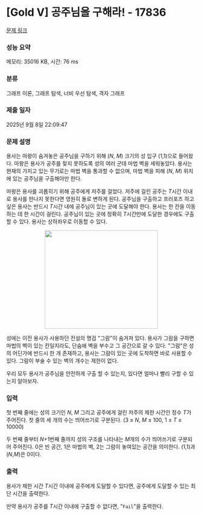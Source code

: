 # [Gold V] 공주님을 구해라! - 17836 

[문제 링크](https://www.acmicpc.net/problem/17836) 

### 성능 요약

메모리: 35016 KB, 시간: 76 ms

### 분류

그래프 이론, 그래프 탐색, 너비 우선 탐색, 격자 그래프

### 제출 일자

2025년 9월 8일 22:09:47

### 문제 설명

<p>용사는 마왕이 숨겨놓은 공주님을 구하기 위해 (<em>N</em>, <em>M</em>) 크기의 성 입구 (1,1)으로 들어왔다. 마왕은 용사가 공주를 찾지 못하도록 성의 여러 군데 마법 벽을 세워놓았다. 용사는 현재의 가지고 있는 무기로는 마법 벽을 통과할 수 없으며, 마법 벽을 피해 (<em>N</em>, <em>M</em>) 위치에 있는 공주님을 구출해야만 한다.</p>

<p>마왕은 용사를 괴롭히기 위해 공주에게 저주를 걸었다. 저주에 걸린 공주는 <em>T</em>시간 이내로 용사를 만나지 못한다면 영원히 돌로 변하게 된다. 공주님을 구출하고 프러포즈 하고 싶은 용사는 반드시 <em>T</em>시간 내에 공주님이 있는 곳에 도달해야 한다. 용사는 한 칸을 이동하는 데 한 시간이 걸린다. 공주님이 있는 곳에 정확히 <em>T</em>시간만에 도달한 경우에도 구출할 수 있다. 용사는 상하좌우로 이동할 수 있다.</p>

<p style="text-align: center;"><img alt="" src="https://upload.acmicpc.net/62b6063d-4d01-4836-9793-94ab99f032f2/" style="width: 300px; height: 261px;"></p>

<p>성에는 이전 용사가 사용하던 전설의 명검 "그람"이 숨겨져 있다. 용사가 그람을 구하면 마법의 벽이 있는 칸일지라도, 단숨에 벽을 부수고 그 공간으로 갈 수 있다. "그람"은 성의 어딘가에 반드시 한 개 존재하고, 용사는 그람이 있는 곳에 도착하면 바로 사용할 수 있다. 그람이 부술 수 있는 벽의 개수는 제한이 없다.</p>

<p>우리 모두 용사가 공주님을 안전하게 구출 할 수 있는지, 있다면 얼마나 빨리 구할 수 있는지 알아보자.</p>

### 입력 

 <p>첫 번째 줄에는 성의 크기인 <em>N</em>, <em>M</em> 그리고 공주에게 걸린 저주의 제한 시간인 정수 <em>T</em>가 주어진다. 첫 줄의 세 개의 수는 띄어쓰기로 구분된다. (3 ≤ <em>N</em>, <em>M</em> ≤ 100, 1 ≤ <em>T</em> ≤ 10000)</p>

<p>두 번째 줄부터 <em>N</em>+1번째 줄까지 성의 구조를 나타내는 <em>M</em>개의 수가 띄어쓰기로 구분되어 주어진다. 0은 빈 공간, 1은 마법의 벽, 2는 그람이 놓여있는 공간을 의미한다. (1,1)과 (<em>N</em>,<em>M</em>)은 0이다.</p>

### 출력 

 <p>용사가 제한 시간 <em>T</em>시간 이내에 공주에게 도달할 수 있다면, 공주에게 도달할 수 있는 최단 시간을 출력한다.</p>

<p>만약 용사가 공주를 <em>T</em>시간 이내에 구출할 수 없다면, "<code>Fail</code>"을 출력한다.</p>

